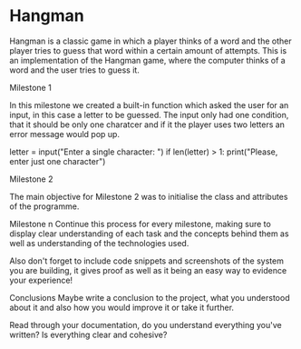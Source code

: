 # Hangman

Hangman is a classic game in which a player thinks of a word and the other player tries to guess that word within a certain amount of attempts. This is an implementation of the Hangman game, where the computer thinks of a word and the user tries to guess it.

Milestone 1

In this milestone we created a built-in function which asked the user for an input, in this case a letter to be guessed. The input only had one condition, that it should be only one charatcer and if it the player uses two letters an error message would pop up.

  letter = input("Enter a single character: ")
            if len(letter) > 1:
                    print("Please, enter just one character")

Milestone 2

The main objective for Milestone 2 was to initialise the class and attributes of the programme. 

Milestone n
Continue this process for every milestone, making sure to display clear understanding of each task and the concepts behind them as well as understanding of the technologies used.

Also don't forget to include code snippets and screenshots of the system you are building, it gives proof as well as it being an easy way to evidence your experience!

Conclusions
Maybe write a conclusion to the project, what you understood about it and also how you would improve it or take it further.

Read through your documentation, do you understand everything you've written? Is everything clear and cohesive?
